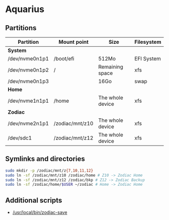 # Aquarius

## Partitions

Partition                           | Mount point     | Size             | Filesystem
----------------------------------- | --------------- | ---------------- | ----------------
**System**                          |                 |                  |
/dev/nvme0n1p1                      | /boot/efi       | 512Mo            | EFI System
/dev/nvme0n1p2                      | /               | Remaining space  | xfs
/dev/nvme0n1p3                      |                 | 16Go             | swap
**Home**                            |                 |                  |
/dev/nvme1n1p1                      | /home           | The whole device | xfs
**Zodiac**                          |                 |                  |
/dev/nvme2n1p1                      | /zodiac/mnt/z10 | The whole device | xfs
/dev/sdc1                           | /zodiac/mnt/z12 | The whole device | xfs

## Symlinks and directories

```sh
sudo mkdir -p /zodiac/mnt/z{7,10,11,12}
sudo ln -sf /zodiac/mnt/z10 /zodiac/home # Z10 -> Zodiac Home
sudo ln -sf /zodiac/mnt/z12 /zodiac/bkp # Z12 -> Zodiac Backup
sudo ln -sf /zodiac/home/$USER ~/zodiac # Home -> Zodiac Home
```

## Additional scripts

- [/usr/local/bin/zodiac-save](base/usr/local/bin/zodiac-save)

